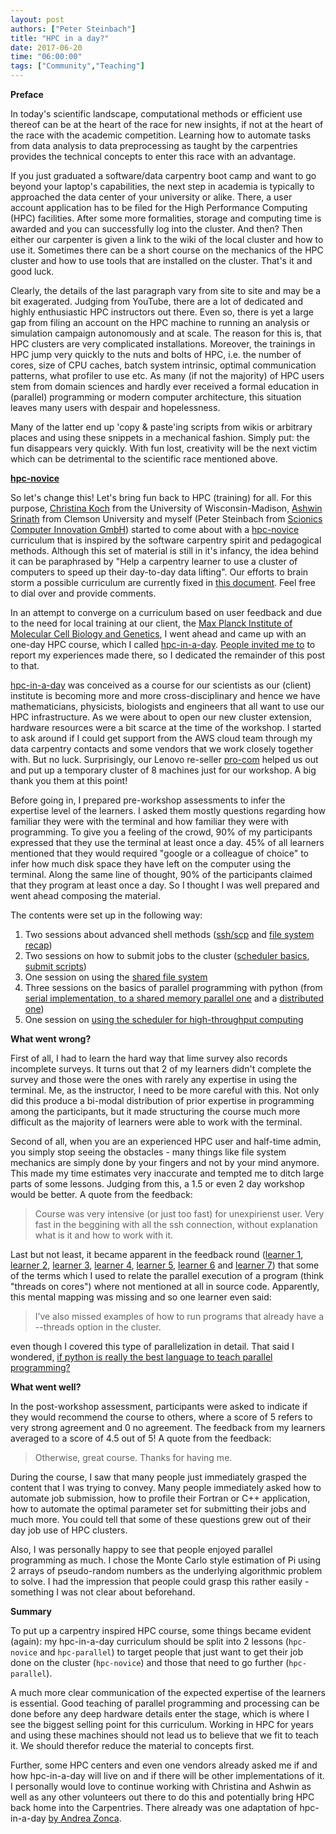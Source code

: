 ```yaml
---
layout: post
authors: ["Peter Steinbach"]
title: "HPC in a day?"
date: 2017-06-20
time: "06:00:00"
tags: ["Community","Teaching"]
---
```


__Preface__

In today's scientific landscape, computational methods or efficient use thereof can be at the heart of the race for new insights, if not at the heart of the race with the academic competition. Learning how to automate tasks from data analysis to data preprocessing as taught by the carpentries provides the technical concepts to enter this race with an advantage. 

If you just graduated a software/data carpentry boot camp and want to go beyond your laptop's capabilities, the next step in academia is typically to approached the data center of your university or alike. There, a user account application has to be filed for the High Performance Computing (HPC) facilities. After some more formalities, storage and computing time is awarded and you can successfully log into the cluster. And then? Then either our carpenter is given a link to the wiki of the local cluster and how to use it. Sometimes there can be a short course on the mechanics of the HPC cluster and how to use tools that are installed on the cluster. That's it and good luck.

Clearly, the details of the last paragraph vary from site to site and may be a bit exagerated. Judging from YouTube, there are a lot of dedicated and highly enthusiastic HPC instructors out there. 
Even so, there is yet a large gap from filing an account on the HPC machine to running an analysis or simulation campaign autonomously and at scale. The reason for this is, that HPC clusters are very complicated installations. Moreover, the trainings in HPC jump very quickly to the nuts and bolts of HPC, i.e. the number of cores, size of CPU caches, batch system intrinsic, optimal communication patterns, what profiler to use etc. As many (if not the majority) of HPC users stem from domain sciences and hardly ever received a formal education in (parallel) programming or modern computer architecture, this situation leaves many users with despair and hopelessness. 

Many of the latter end up 'copy & paste'ing scripts from wikis or arbitrary places and using these snippets in a mechanical fashion. Simply put: the fun disappears very quickly. With fun lost, creativity will be the next victim which can be detrimental to the scientific race mentioned above. 

__[hpc-novice](https://github.com/swcarpentry/hpc-novice)__

So let's change this! Let's bring fun back to HPC (training) for all. For this purpose, [Christina Koch](http://christinalk.github.io/) from the University of Wisconsin-Madison, [Ashwin Srinath](https://github.com/shwina) from Clemson University and myself (Peter Steinbach from [Scionics Computer Innovation GmbH](https://www.scionics.de)) started to come about with a [hpc-novice](https://github.com/swcarpentry/hpc-novice) curriculum that is inspired by the software carpentry spirit and pedagogical methods. Although this set of material is still in it's infancy, the idea behind it can be paraphrased by "Help a carpentry learner to use a cluster of computers to speed up their day-to-day data lifting". Our efforts to brain storm a possible curriculum are currently fixed in [this document](https://docs.google.com/document/d/1WHPdU7_dlFRytuIJE9I3DJKCd_esiF82ZhTHIIyfRN0/edit?usp=sharing). Feel free to dial over and provide comments.

In an attempt to converge on a curriculum based on user feedback and due to the need for local training at our client, the [Max Planck Institute of Molecular Cell Biology and Genetics](https://www.mpi-cbg.de), I went ahead and came up with an one-day HPC course, which I called [hpc-in-a-day](https://psteinb.github.io/hpc-in-a-day/). [People invited me to](https://github.com/swcarpentry/hpc-novice/issues/24#issuecomment-299396469) to report my experiences made there, so I dedicated the remainder of this post to that.

[hpc-in-a-day](https://psteinb.github.io/hpc-in-a-day/) was conceived as a course for our scientists as our (client) institute is becoming more and more cross-disciplinary and hence we have mathematicians, physicists, biologists and engineers that all want to use our HPC infrastructure. As we were about to open our new cluster extension, hardware resources were a bit scarce at the time of the workshop. I started to ask around if I could get support from the AWS cloud team through my data carpentry contacts and some vendors that we work closely together with. But no luck. Surprisingly, our Lenovo re-seller [pro-com](http://www.pro-com.org/) helped us out and put up a temporary cluster of 8 machines just for our workshop. A big thank you them at this point! 

Before going in, I prepared pre-workshop assessments to infer the expertise level of the learners. I asked them mostly questions regarding how familiar they were with the terminal and how familiar they were with programming. To give you a feeling of the crowd, 90% of my participants expressed that they use the terminal at least once a day. 45% of all learners mentioned that they would required "google or a colleague of choice" to infer how much disk space they have left on the computer using the terminal. Along the same line of thought, 90% of the participants claimed that they program at least once a day. So I thought I was well prepared and went ahead composing the material. 

The contents were set up in the following way:

1. Two sessions about advanced shell methods ([ssh/scp](https://psteinb.github.io/hpc-in-a-day/01-01-taking-the-space-shuttle/) and [file system recap](https://psteinb.github.io/hpc-in-a-day/01-02-filesystems/))
2. Two sessions on how to submit jobs to the cluster ([scheduler basics](https://psteinb.github.io/hpc-in-a-day/02-01-batch-systems-101/), [submit scripts](https://psteinb.github.io/hpc-in-a-day/02-02-advanced-job-scheduling/))
3. One session on using the [shared file system](https://psteinb.github.io/hpc-in-a-day/02-03-shared-filesystem/)
4. Three sessions on the basics of parallel programming with python (from [serial implementation, to a shared memory parallel one](https://psteinb.github.io/hpc-in-a-day/03-01-parallel-estimate-of-pi/) and a [distributed one](https://psteinb.github.io/hpc-in-a-day/03-02-mpi-for-pi/))
5. One session on [using the scheduler for high-throughput computing](https://psteinb.github.io/hpc-in-a-day/03-03-mapreduce-for-pi/)

__What went wrong?__

First of all, I had to learn the hard way that lime survey also records incomplete surveys. It turns out that 2 of my learners didn't complete the survey and those were the ones with rarely any expertise in using the terminal. Me, as the instructor, I need to be more careful with this. Not only did this produce a bi-modal distribution of prior expertise in programming among the participants, but it made structuring the course much more difficult as the majority of learners were able to work with the terminal. 

Second of all, when you are an experienced HPC user and half-time admin, you simply stop seeing the obstacles - many things like file system mechanics are simply done by your fingers and not by your mind anymore. This made my time estimates very inaccurate and tempted me to ditch large parts of some lessons. Judging from this, a 1.5 or even 2 day workshop would be better. A quote from the feedback:

> Course was very intensive (or just too fast) for unexpirienst user. Very fast in the beggining with all the ssh connection, without explanation what is it and how to work with it.

Last but not least, it became apparent in the feedback round ([learner 1](https://github.com/psteinb/hpc-in-a-day/issues/9), [learner 2](https://github.com/psteinb/hpc-in-a-day/issues/10), [learner 3](https://github.com/psteinb/hpc-in-a-day/issues/11), [learner 4](https://github.com/psteinb/hpc-in-a-day/issues/12), [learner 5](https://github.com/psteinb/hpc-in-a-day/issues/13), [learner 6](https://github.com/psteinb/hpc-in-a-day/issues/14) and [learner 7](https://github.com/psteinb/hpc-in-a-day/issues/15)) that some of the terms which I used to relate the parallel execution of a program (think "threads on cores") where not mentioned at all in source code. Apparently, this mental mapping was missing and so one learner even said: 

> I’ve also missed examples of how to run programs that already have a --threads option in the cluster. 

even though I covered this type of parallelization in detail. That said I wondered, [if python is really the best language to teach parallel programming?](https://github.com/psteinb/hpc-in-a-day/issues/17)

__What went well?__

In the post-workshop assessment, participants were asked to indicate if they would recommend the course to others, where a score of 5 refers to very strong agreement and 0 no agreement. The feedback from my learners averaged to a score of 4.5 out of 5! A quote from the feedback:

> Otherwise, great course. Thanks for having me.

During the course, I saw that many people just immediately grasped the content that I was trying to convey. Many people immediately asked how to automate job submission, how to profile their Fortran or C++ application, how to automate the optimal parameter set for submitting their jobs and much more. You could tell that some of these questions grew out of their day job use of HPC clusters. 

Also, I was personally happy to see that people enjoyed parallel programming as much. I chose the Monte Carlo style estimation of Pi using 2 arrays of pseudo-random numbers as the underlying algorithmic problem to solve. I had the impression that people could grasp this rather easily - something I was not clear about beforehand.

__Summary__

To put up a carpentry inspired HPC course, some things became evident (again): my hpc-in-a-day curriculum should be split into 2 lessons (`hpc-novice` and `hpc-parallel`) to target people that just want to get their job done on the cluster (`hpc-novice`) and those that need to go further (`hpc-parallel`). 

A much more clear communication of the expected expertise of the learners is essential. Good teaching of parallel programming and processing can be done before any deep hardware details enter the stage, which is where I see the biggest selling point for this curriculum. Working in HPC for years and using these machines should not lead us to believe that we fit to teach it. We should therefor reduce the material to concepts first.

Further, some HPC centers and even one vendors already asked me if and how hpc-in-a-day will live on and if there will be other implementations of it. I personally would love to continue working with Christina and Ashwin as well as any other volunteers out there to do this and potentially bring HPC back home into the Carpentries. There already was one adaptation of hpc-in-a-day [by Andrea Zonca](https://github.com/swcarpentry/hpc-novice/issues/24#issuecomment-305582614).

